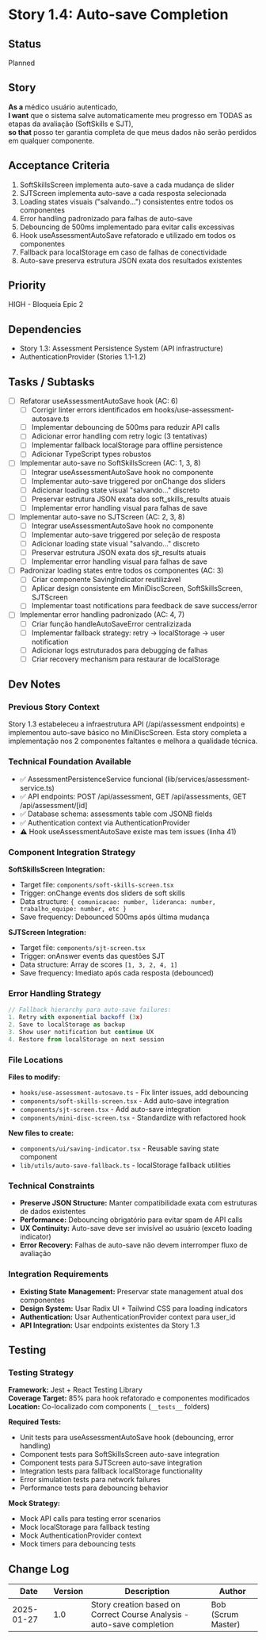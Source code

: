 # Story 1.4: Auto-save Completion

## Status
Planned

## Story
**As a** médico usuário autenticado,  
**I want** que o sistema salve automaticamente meu progresso em TODAS as etapas da avaliação (SoftSkills e SJT),  
**so that** posso ter garantia completa de que meus dados não serão perdidos em qualquer componente.

## Acceptance Criteria
1. SoftSkillsScreen implementa auto-save a cada mudança de slider
2. SJTScreen implementa auto-save a cada resposta selecionada  
3. Loading states visuais ("salvando...") consistentes entre todos os componentes
4. Error handling padronizado para falhas de auto-save
5. Debouncing de 500ms implementado para evitar calls excessivas
6. Hook useAssessmentAutoSave refatorado e utilizado em todos os componentes
7. Fallback para localStorage em caso de falhas de conectividade
8. Auto-save preserva estrutura JSON exata dos resultados existentes

## Priority
HIGH - Bloqueia Epic 2

## Dependencies
- Story 1.3: Assessment Persistence System (API infrastructure)
- AuthenticationProvider (Stories 1.1-1.2)

## Tasks / Subtasks
- [ ] Refatorar useAssessmentAutoSave hook (AC: 6)
  - [ ] Corrigir linter errors identificados em hooks/use-assessment-autosave.ts
  - [ ] Implementar debouncing de 500ms para reduzir API calls
  - [ ] Adicionar error handling com retry logic (3 tentativas)
  - [ ] Implementar fallback localStorage para offline persistence
  - [ ] Adicionar TypeScript types robustos
- [ ] Implementar auto-save no SoftSkillsScreen (AC: 1, 3, 8)
  - [ ] Integrar useAssessmentAutoSave hook no componente
  - [ ] Implementar auto-save triggered por onChange dos sliders
  - [ ] Adicionar loading state visual "salvando..." discreto
  - [ ] Preservar estrutura JSON exata dos soft_skills_results atuais
  - [ ] Implementar error handling visual para falhas de save
- [ ] Implementar auto-save no SJTScreen (AC: 2, 3, 8)
  - [ ] Integrar useAssessmentAutoSave hook no componente
  - [ ] Implementar auto-save triggered por seleção de resposta
  - [ ] Adicionar loading state visual "salvando..." discreto
  - [ ] Preservar estrutura JSON exata dos sjt_results atuais
  - [ ] Implementar error handling visual para falhas de save
- [ ] Padronizar loading states entre todos os componentes (AC: 3)
  - [ ] Criar componente SavingIndicator reutilizável
  - [ ] Aplicar design consistente em MiniDiscScreen, SoftSkillsScreen, SJTScreen
  - [ ] Implementar toast notifications para feedback de save success/error
- [ ] Implementar error handling padronizado (AC: 4, 7)
  - [ ] Criar função handleAutoSaveError centralizizada
  - [ ] Implementar fallback strategy: retry → localStorage → user notification
  - [ ] Adicionar logs estruturados para debugging de falhas
  - [ ] Criar recovery mechanism para restaurar de localStorage

## Dev Notes

### Previous Story Context
Story 1.3 estabeleceu a infraestrutura API (/api/assessment endpoints) e implementou auto-save básico no MiniDiscScreen. Esta story completa a implementação nos 2 componentes faltantes e melhora a qualidade técnica.

### Technical Foundation Available
- ✅ AssessmentPersistenceService funcional (lib/services/assessment-service.ts)
- ✅ API endpoints: POST /api/assessment, GET /api/assessments, GET /api/assessment/[id]
- ✅ Database schema: assessments table com JSONB fields
- ✅ Authentication context via AuthenticationProvider
- ⚠️ Hook useAssessmentAutoSave existe mas tem issues (linha 41)

### Component Integration Strategy

**SoftSkillsScreen Integration:**
- Target file: `components/soft-skills-screen.tsx`
- Trigger: onChange events dos sliders de soft skills
- Data structure: `{ comunicacao: number, lideranca: number, trabalho_equipe: number, etc }`
- Save frequency: Debounced 500ms após última mudança

**SJTScreen Integration:**
- Target file: `components/sjt-screen.tsx`  
- Trigger: onAnswer events das questões SJT
- Data structure: Array de scores `[1, 3, 2, 4, 1]`
- Save frequency: Imediato após cada resposta (debounced)

### Error Handling Strategy
```typescript
// Fallback hierarchy para auto-save failures:
1. Retry with exponential backoff (3x)
2. Save to localStorage as backup
3. Show user notification but continue UX
4. Restore from localStorage on next session
```

### File Locations

**Files to modify:**
- `hooks/use-assessment-autosave.ts` - Fix linter issues, add debouncing
- `components/soft-skills-screen.tsx` - Add auto-save integration
- `components/sjt-screen.tsx` - Add auto-save integration
- `components/mini-disc-screen.tsx` - Standardize with refactored hook

**New files to create:**
- `components/ui/saving-indicator.tsx` - Reusable saving state component
- `lib/utils/auto-save-fallback.ts` - localStorage fallback utilities

### Technical Constraints
- **Preserve JSON Structure:** Manter compatibilidade exata com estruturas de dados existentes
- **Performance:** Debouncing obrigatório para evitar spam de API calls
- **UX Continuity:** Auto-save deve ser invisível ao usuário (exceto loading indicator)
- **Error Recovery:** Falhas de auto-save não devem interromper fluxo de avaliação

### Integration Requirements
- **Existing State Management:** Preservar state management atual dos componentes
- **Design System:** Usar Radix UI + Tailwind CSS para loading indicators
- **Authentication:** Usar AuthenticationProvider context para user_id
- **API Integration:** Usar endpoints existentes da Story 1.3

## Testing

### Testing Strategy
**Framework:** Jest + React Testing Library  
**Coverage Target:** 85% para hook refatorado e componentes modificados  
**Location:** Co-localizado com components (`__tests__` folders)

**Required Tests:**
- Unit tests para useAssessmentAutoSave hook (debouncing, error handling)
- Component tests para SoftSkillsScreen auto-save integration
- Component tests para SJTScreen auto-save integration  
- Integration tests para fallback localStorage functionality
- Error simulation tests para network failures
- Performance tests para debouncing behavior

**Mock Strategy:**
- Mock API calls para testing error scenarios
- Mock localStorage para fallback testing
- Mock AuthenticationProvider context
- Mock timers para debouncing tests

## Change Log
| Date | Version | Description | Author |
|------|---------|-------------|--------|
| 2025-01-27 | 1.0 | Story creation based on Correct Course Analysis - auto-save completion | Bob (Scrum Master) | 